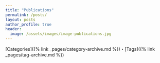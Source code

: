 ```yaml
---
title: "Publications"
permalink: /posts/
layout: posts
author_profile: true
header:
  image: /assets/images/image-publications.jpg
---
```


[Categories]({% link _pages/category-archive.md %})・[Tags]({% link _pages/tag-archive.md %})
